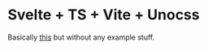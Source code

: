 # Svelte + TS + Vite + Unocss

Basically [this](https://github.com/unocss/unocss/tree/main/examples/vite-svelte) but without any example stuff.
